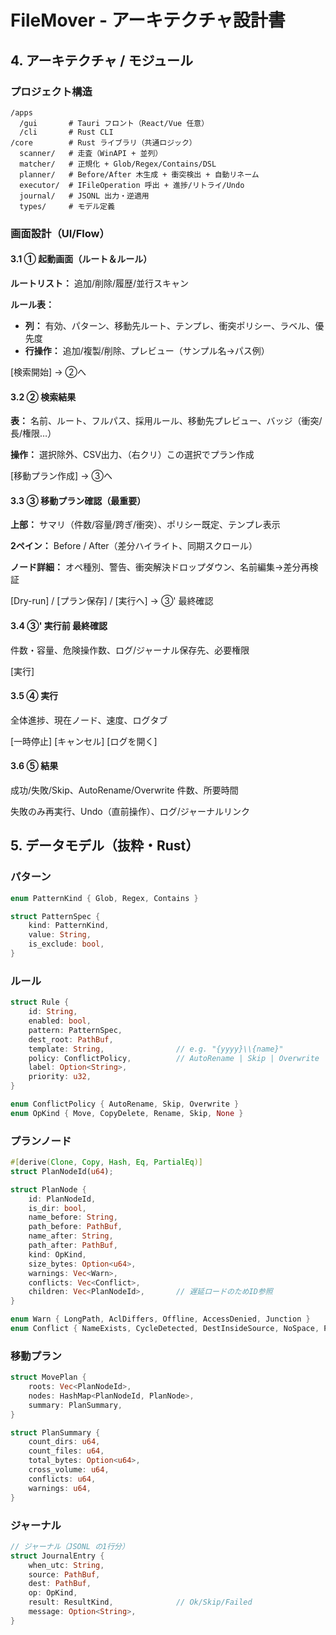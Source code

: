 # FileMover - アーキテクチャ設計書

## 4. アーキテクチャ / モジュール

### プロジェクト構造
```
/apps
  /gui       # Tauri フロント（React/Vue 任意）
  /cli       # Rust CLI
/core        # Rust ライブラリ（共通ロジック）
  scanner/   # 走査（WinAPI + 並列）
  matcher/   # 正規化 + Glob/Regex/Contains/DSL
  planner/   # Before/After 木生成 + 衝突検出 + 自動リネーム
  executor/  # IFileOperation 呼出 + 進捗/リトライ/Undo
  journal/   # JSONL 出力・逆適用
  types/     # モデル定義
```

### 画面設計（UI/Flow）

#### 3.1 ① 起動画面（ルート＆ルール）

**ルートリスト：** 追加/削除/履歴/並行スキャン

**ルール表：**
- **列：** 有効、パターン、移動先ルート、テンプレ、衝突ポリシー、ラベル、優先度
- **行操作：** 追加/複製/削除、プレビュー（サンプル名→パス例）

[検索開始] → ②へ

#### 3.2 ② 検索結果

**表：** 名前、ルート、フルパス、採用ルール、移動先プレビュー、バッジ（衝突/長/権限…）

**操作：** 選択除外、CSV出力、（右クリ）この選択でプラン作成

[移動プラン作成] → ③へ

#### 3.3 ③ 移動プラン確認（最重要）

**上部：** サマリ（件数/容量/跨ぎ/衝突）、ポリシー既定、テンプレ表示

**2ペイン：** Before / After（差分ハイライト、同期スクロール）

**ノード詳細：** オペ種別、警告、衝突解決ドロップダウン、名前編集→差分再検証

[Dry-run] / [プラン保存] / [実行へ] → ③' 最終確認

#### 3.4 ③' 実行前 最終確認

件数・容量、危険操作数、ログ/ジャーナル保存先、必要権限

[実行]

#### 3.5 ④ 実行

全体進捗、現在ノード、速度、ログタブ

[一時停止] [キャンセル] [ログを開く]

#### 3.6 ⑤ 結果

成功/失敗/Skip、AutoRename/Overwrite 件数、所要時間

失敗のみ再実行、Undo（直前操作）、ログ/ジャーナルリンク

## 5. データモデル（抜粋・Rust）

### パターン
```rust
enum PatternKind { Glob, Regex, Contains }

struct PatternSpec {
    kind: PatternKind,
    value: String,
    is_exclude: bool,
}
```

### ルール
```rust
struct Rule {
    id: String,
    enabled: bool,
    pattern: PatternSpec,
    dest_root: PathBuf,
    template: String,                // e.g. "{yyyy}\\{name}"
    policy: ConflictPolicy,          // AutoRename | Skip | Overwrite
    label: Option<String>,
    priority: u32,
}

enum ConflictPolicy { AutoRename, Skip, Overwrite }
enum OpKind { Move, CopyDelete, Rename, Skip, None }
```

### プランノード
```rust
#[derive(Clone, Copy, Hash, Eq, PartialEq)]
struct PlanNodeId(u64);

struct PlanNode {
    id: PlanNodeId,
    is_dir: bool,
    name_before: String,
    path_before: PathBuf,
    name_after: String,
    path_after: PathBuf,
    kind: OpKind,
    size_bytes: Option<u64>,
    warnings: Vec<Warn>,
    conflicts: Vec<Conflict>,
    children: Vec<PlanNodeId>,       // 遅延ロードのためID参照
}

enum Warn { LongPath, AclDiffers, Offline, AccessDenied, Junction }
enum Conflict { NameExists, CycleDetected, DestInsideSource, NoSpace, Permission }
```

### 移動プラン
```rust
struct MovePlan {
    roots: Vec<PlanNodeId>,
    nodes: HashMap<PlanNodeId, PlanNode>,
    summary: PlanSummary,
}

struct PlanSummary {
    count_dirs: u64,
    count_files: u64,
    total_bytes: Option<u64>,
    cross_volume: u64,
    conflicts: u64,
    warnings: u64,
}
```

### ジャーナル
```rust
// ジャーナル（JSONL の1行分）
struct JournalEntry {
    when_utc: String,
    source: PathBuf,
    dest: PathBuf,
    op: OpKind,
    result: ResultKind,              // Ok/Skip/Failed
    message: Option<String>,
}
```